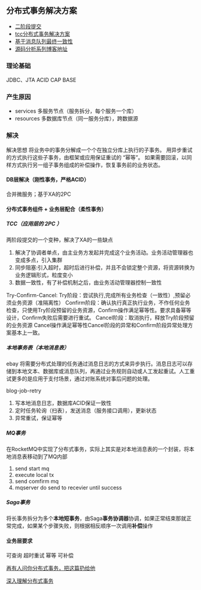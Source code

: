 
## 分布式事务解决方案

* [二阶段提交](https://github.com/yu199195/Raincat)
* [tcc分布式事务解决方案](https://github.com/yu199195/hmily)
* [基于消息队列最终一致性](https://github.com/yu199195/myth)
* [源码分析系列博客地址](https://yu199195.github.io/)

### 理论基础
JDBC、JTA
ACID
CAP
BASE

### 产生原因
* services  多服务节点（服务拆分，每个服务一个库）
* resources 多数据库节点（同一服务分库），跨数据源

### 解决

解决思想
将业务中的事务分解成一个个在独立分库上执行的子事务。
用异步重试的方式执行这些子事务，由框架或应用保证重试的 “幂等”。
如果需要回滚，以同样方式执行另一组子事务组成的补偿操作，恢复事务前的业务状态。

#### DB层解决（刚性事务，严格ACID） 
合并微服务；基于XA的2PC

#### 分布式事务组件 + 业务层配合（柔性事务）
##### TCC（应用层的 2PC ）
两阶段提交的一个变种，解决了XA的一些缺点
1. 解决了协调者单点，由主业务方发起并完成这个业务活动。业务活动管理器也变成多点，引入集群
2. 同步阻塞:引入超时，超时后进行补偿，并且不会锁定整个资源，将资源转换为业务逻辑形式，粒度变小
3. 数据一致性，有了补偿机制之后，由业务活动管理器控制一致性

Try-Confirm-Cancel:
Try阶段：尝试执行,完成所有业务检查（一致性）,预留必须业务资源（准隔离性）
Confirm阶段：确认执行真正执行业务，不作任何业务检查，只使用Try阶段预留的业务资源，Confirm操作满足幂等性。要求具备幂等设计，Confirm失败后需要进行重试。
Cancel阶段：取消执行，释放Try阶段预留的业务资源 Cancel操作满足幂等性Cancel阶段的异常和Confirm阶段异常处理方案基本上一致。

##### 本地事务表（本地消息表）
ebay
将需要分布式处理的任务通过消息日志的方式来异步执行。消息日志可以存储到本地文本、数据库或消息队列，再通过业务规则自动或人工发起重试。人工重试更多的是应用于支付场景，通过对账系统对事后问题的处理。 

blog-job-retry
1. 写本地消息日志，数据库ACID保证一致性
2. 定时任务轮询（扫表），发送消息（服务接口调用），更新状态
3. 异常重试，保证幂等

##### MQ事务
在RocketMQ中实现了分布式事务，实际上其实是对本地消息表的一个封装，将本地消息表移动到了MQ内部

1. send start mq
2. execute local tx
3. send comfirm mq
4. mqserver do send to recevier until success

##### Saga事务
将长事务拆分为多个**本地短事务**，由Saga**事务协调器**协调，如果正常结束那就正常完成，如果某个步骤失败，则根据相反顺序一次调用**补偿**操作

#### 业务层要求
可查询
超时重试
幂等
可补偿

[再有人问你分布式事务，把这篇扔给他](https://www.cnblogs.com/bigben0123/p/9453830.html)

[深入理解分布式事务](http://www.codeceo.com/article/distributed-transaction.html)
